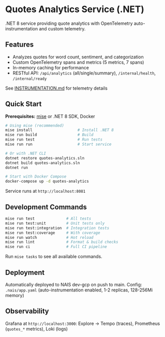 # Quotes Analytics Service (.NET)

.NET 8 service providing quote analytics with OpenTelemetry auto-instrumentation and custom telemetry.

## Features

- Analyzes quotes for word count, sentiment, and categorization
- Custom OpenTelemetry spans and metrics (5 metrics, 7 spans)
- In-memory caching for performance
- RESTful API: `/api/analytics` (all/single/summary), `/internal/health`, `/internal/ready`

See [INSTRUMENTATION.md](INSTRUMENTATION.md) for telemetry details

## Quick Start

**Prerequisites:** [mise](https://mise.jdx.dev/) or .NET 8 SDK, Docker

```bash
# Using mise (recommended)
mise install                    # Install .NET 8
mise run build                  # Build
mise run test                   # Run tests
mise run run                    # Start service

# Or with .NET CLI
dotnet restore quotes-analytics.sln
dotnet build quotes-analytics.sln
dotnet run

# Start with Docker Compose
docker-compose up -d quotes-analytics
```

Service runs at `http://localhost:8081`

## Development Commands

```bash
mise run test              # All tests
mise run test:unit         # Unit tests only
mise run test:integration  # Integration tests
mise run test:coverage     # With coverage
mise run watch             # Hot reload
mise run lint              # Format & build checks
mise run ci                # Full CI pipeline
```

Run `mise tasks` to see all available commands.

## Deployment

Automatically deployed to NAIS dev-gcp on push to main. Config: `.nais/app.yaml` (auto-instrumentation enabled, 1-2 replicas, 128-256Mi memory)

## Observability

Grafana at `http://localhost:3000`: Explore → Tempo (traces), Prometheus (`quotes_*` metrics), Loki (logs)
